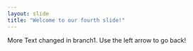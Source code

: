 ```yaml
---
layout: slide
title: "Welcome to our fourth slide!"
---
```

More Text changed in branch1.
Use the left arrow to go back!
